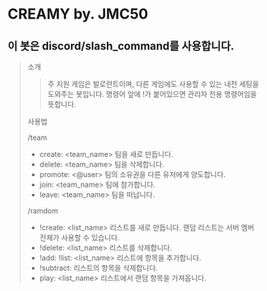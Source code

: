 # CREAMY by. JMC50

## 이 봇은 discord/slash_command를 사용합니다.

> 소개
>
> > 주 지원 게임은 발로란트이며, 다른 게임에도 사용할 수 있는 내전 세팅을 도와주는 봇입니다.
> > 명령어 앞에 !가 붙어있으면 관리자 전용 명령어임을 뜻합니다.
>
> 사용법
>
> /team 
> * create: <team_name> 팀을 새로 만듭니다.
> * delete: <team_name> 팀을 삭제합니다.
> * promote: <@user> 팀의 소유권을 다른 유저에게 양도합니다.
> * join: <team_name> 팀에 참가합니다.
> * leave: <team_name> 팀을 떠납니다.
> 
> /ramdom
> * !create: <list_name> 리스트를 새로 만듭니다. 랜덤 리스트는 서버 멤버 전체가 사용할 수 있습니다.
> * !delete: <list_name> 리스트를 삭제합니다.
> * !add: <text> !list: <list_name> 리스트에 항목을 추가합니다.
> * !subtract: <text> 리스트의 항목을 삭제합니다.
> * play: <list_name> 리스트에서 랜덤 항목을 가져옵니다.
